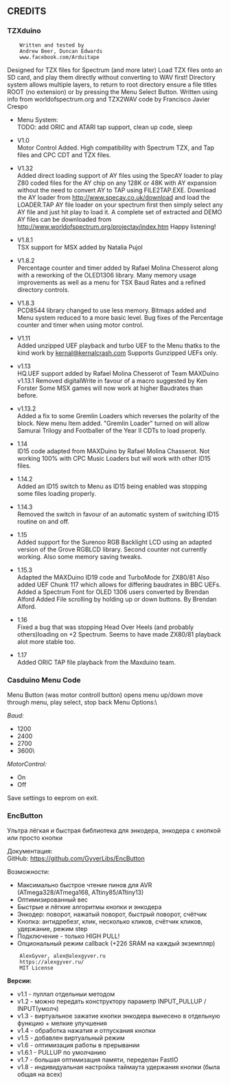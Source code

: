 ## CREDITS

### TZXduino

```
    Written and tested by
    Andrew Beer, Duncan Edwards
    www.facebook.com/Arduitape
```

Designed for TZX files for Spectrum (and more later) Load TZX files onto an SD
card, and play them directly without converting to WAV first! Directory system
allows multiple layers,  to return to root directory ensure a file titles ROOT
(no extension) or by pressing the Menu Select Button. Written using info from
worldofspectrum.org and TZX2WAV code by Francisco Javier Crespo

* Menu System:\
TODO: add ORIC and ATARI tap support, clean up code, sleep

* V1.0\
Motor Control Added.
High compatibility with Spectrum TZX, and Tap files
and CPC CDT and TZX files.

* V1.32\
Added direct loading support of AY files using the SpecAY loader
to play Z80 coded files for the AY chip on any 128K or 48K with AY
expansion without the need to convert AY to TAP using FILE2TAP.EXE.
Download the AY loader from http://www.specay.co.uk/download
and load the LOADER.TAP AY file loader on your spectrum first then
simply select any AY file and just hit play to load it. A complete
set of extracted and DEMO AY files can be downloaded from
http://www.worldofspectrum.org/projectay/index.htm
Happy listening!

* V1.8.1\
TSX support for MSX added by Natalia Pujol

* V1.8.2\
Percentage counter and timer added by Rafael Molina Chesserot along with a reworking of the OLED1306 library.
Many memory usage improvements as well as a menu for TSX Baud Rates and a refined directory controls.

* V1.8.3\
PCD8544 library changed to use less memory. Bitmaps added and Menu system reduced to a more basic level.
Bug fixes of the Percentage counter and timer when using motor control.

* V1.11\
Added unzipped UEF playback and turbo UEF to the Menu thatks to the kind work by kernal@kernalcrash.com
Supports Gunzipped UEFs only.

* v1.13\
HQ.UEF support added by Rafael Molina Chesserot of Team MAXDuino
v1.13.1 Removed digitalWrite in favour of a macro suggested by Ken Forster
Some MSX games will now work at higher Baudrates than before.

* v1.13.2\
Added a fix to some Gremlin Loaders which reverses the polarity of the block.
New menu Item added. "Gremlin Loader" turned on will allow Samurai Trilogy and Footballer of the Year II
CDTs to load properly.

* 1.14\
ID15 code adapted from MAXDuino by Rafael Molina Chasserot.
Not working 100% with CPC Music Loaders but will work with other ID15 files.

* 1.14.2\
Added an ID15 switch to Menu as ID15 being enabled was stopping some files loading properly.

* 1.14.3\
Removed the switch in favour of an automatic system of switching ID15 routine on and off.

* 1.15\
Added support for the Surenoo RGB Backlight LCD using an adapted version of the Grove RGBLCD library.
Second counter not currently working. Also some memory saving tweaks.

* 1.15.3\
Adapted the MAXDuino ID19 code and TurboMode for ZX80/81
Also added UEF Chunk 117 which allows for differing baudrates in BBC UEFs.
Added a Spectrum Font for OLED 1306 users converted by Brendan Alford
Added File scrolling by holding up or down buttons. By Brendan Alford.

* 1.16\
Fixed a bug that was stopping Head Over Heels (and probably others)loading on +2 Spectrum. Seems to have made
ZX80/81 playback alot more stable too.

* 1.17\
Added ORIC TAP file playback from the Maxduino team.

### Casduino Menu Code

Menu Button (was motor controll button) opens menu up/down move through menu,
play select, stop back Menu Options:\

*Baud:*
* 1200
* 2400
* 2700
* 3600\

*MotorControl:*
* On
* Off

Save settings to eeprom on exit.

### EncButton

Ультра лёгкая и быстрая библиотека для энкодера, энкодера с кнопкой или просто кнопки

Документация:\
GitHub: https://github.com/GyverLibs/EncButton

Возможности:
- Максимально быстрое чтение пинов для AVR (ATmega328/ATmega168, ATtiny85/ATtiny13)
- Оптимизированный вес
- Быстрые и лёгкие алгоритмы кнопки и энкодера
- Энкодер: поворот, нажатый поворот, быстрый поворот, счётчик
- Кнопка: антидребезг, клик, несколько кликов, счётчик кликов, удержание, режим step
- Подключение - только HIGH PULL!
- Опциональный режим callback (+22б SRAM на каждый экземпляр)

```
    AlexGyver, alex@alexgyver.ru
    https://alexgyver.ru/
    MIT License
```

**Версии:**
* v1.1 - пуллап отдельныи методом
* v1.2 - можно передать конструктору параметр INPUT_PULLUP / INPUT(умолч)
* v1.3 - виртуальное зажатие кнопки энкодера вынесено в отдельную функцию + мелкие улучшения
* v1.4 - обработка нажатия и отпускания кнопки
* v1.5 - добавлен виртуальный режим
* v1.6 - оптимизация работы в прерывании
* v1.6.1 - PULLUP по умолчанию
* v1.7 - большая оптимизация памяти, переделан FastIO
* v1.8 - индивидуальная настройка таймаута удержания кнопки (была общая на всех)
